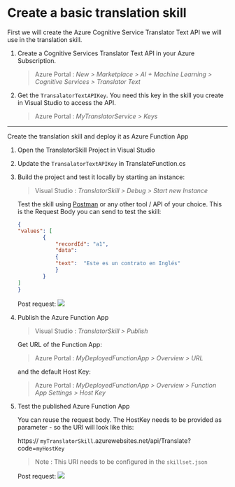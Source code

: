 # Create a basic translation skill

First we will create the Azure Cognitive Service Translator Text API we will use in the translation skill. 

1) Create a Cognitive Services Translator Text API in your Azure Subscription.

    >Azure Portal : _New > Marketplace > AI + Machine Learning > Cognitive Services > Translator Text_

2) Get the `TransalatorTextAPIKey`. You need this key in the skill you create in Visual Studio to access the API. 

    >Azure Portal : _MyTranslatorService > Keys_ 
---
Create the translation skill and deploy it as Azure Function App

1) Open the TranslatorSkill Project in Visual Studio
2) Update the `TransalatorTextAPIKey` in TranslateFunction.cs
3) Build the project and test it locally by starting an instance:
    >Visual Studio : _TranslatorSkill > Debug > Start new Instance_
    
    Test the skill using [Postman](https://www.getpostman.com/apps) or any other tool / API of your choice. This is the Request Body you can send to test the skill:

    ```JSON
    {
    "values": [
            {
                "recordId": "a1",
                "data":
                {
                "text":  "Este es un contrato en Inglés"
                }
            }
    ]
    }
    ```

    Post request: 
     ![](img/skill_local_test.jpg)

4) Publish the Azure Function App 
     >Visual Studio : _TranslatorSkill > Publish_
     
     Get URL of the Function App: 
     > Azure Portal : _MyDeployedFunctionApp  > Overview > URL_

    and the default Host Key:
     > Azure Portal : _MyDeployedFunctionApp  > Overview > Function App Settings > Host Key_


5) Test the published Azure Function App

   You can reuse the request body. The HostKey needs to be provided as parameter - so the URI will look like this:
    
    https:// `myTranslatorSkill`.azurewebsites.net/api/Translate?code=`myHostKey`
    
    >Note : This URI needs to be configured in the `skillset.json`

    Post request: 
        ![](img/skill_remote_test.jpg)
